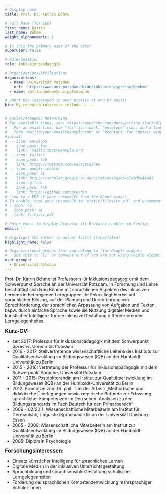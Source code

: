 ```yaml
---
# Display name
title: Prof. Dr. Katrin Böhme

# Full Name (for SEO)
first_name: Katrin
last_name: Böhme
weight_alphanumeric: 1

# Is this the primary user of the site?
superuser: false

# Role/position
role: Inklusionspädagogik

# Organizations/Affiliations
organizations:
  - name: Universität Potsdam
    url: 'https://www.uni-potsdam.de/de/inklusion/sprache/boehme'
  - name: katrin.boehme@uni-potsdam.de

# Short bio (displayed in user profile at end of posts)
bio: My research interests include .....


# Social/Academic Networking
# For available icons, see: https://wowchemy.com/docs/getting-started/page-builder/#icons
#   For an email link, use "fas" icon pack, "envelope" icon, and a link in the
#   form "mailto:your-email@example.com" or "#contact" for contact widget.
#social:
#  - icon: envelope
#    icon_pack: fas
#    link: 'mailto:test@example.org'
#  - icon: twitter
#    icon_pack: fab
#    link: https://twitter.com/GeorgeCushen
#  - icon: google-scholar
#    icon_pack: ai
#    link: https://scholar.google.co.uk/citations?user=sIwtMXoAAAAJ
#  - icon: github
#    icon_pack: fab
#    link: https://github.com/gcushen
# Link to a PDF of your resume/CV from the About widget.
# To enable, copy your resume/CV to `static/files/cv.pdf` and uncomment the lines below.
# - icon: cv
#   icon_pack: ai
#   link: files/cv.pdf

# Enter email to display Gravatar (if Gravatar enabled in Config)
email: ''

# Highlight the author in author lists? (true/false)
highlight_name: false

# Organizational groups that you belong to (for People widget)
#   Set this to `[]` or comment out if you are not using People widget.
user_groups:
  - Universität Potsdam
---
```


Prof. Dr. Katrin Böhme ist Professorin für Inklusionspädagogik mit dem Schwerpunkt Sprache an der Universität Potsdam. In Forschung und Lehre beschäftigt sich Frau Böhme mit sprachlichen Aspekten des inklusiven Lernens in heterogenen Lerngruppen. Ihr Fokus liegt hierbei auf sprachlicher Bildung, auf der Planung und Durchführung von Sprachförderung, der sprachlichen Anpassung von Aufgaben und Texten, bspw. durch einfache Sprache sowie die Nutzung digitaler Medien und künstlicher Intelligenz für die inklusive Gestaltung differenzierender Lerngelegenheiten.<br>

<big>**Kurz-CV:**</big>
- seit 2017: Professur für Inklusionspädagogik mit dem Schwerpunkt Sprache, Universität Potsdam
- 2016 - 2017: Stellvertretende wissenschaftliche Leiterin des Instituts zur Qualitätsentwicklung im Bildungswesen (IQB) an der Humboldt Universität zu Berlin
- 2015 - 2016: Vertretung der Professur für Inklusionspädagogik mit dem Schwerpunkt Sprache, Universität Potsdam
- 2011 - 2015: Postdoktorandin am Institut zur Qualitätsentwicklung im Bildungswesen (IQB) an der Humboldt-Universität zu Berlin
- 2012: Promotion zum Dr. phil. Titel der Arbeit: „Methodische und didaktische Überlegungen sowie empirische Befunde zur Erfassung sprachlicher Kompetenzen im Deutschen. Analysen zu den Bildungsstandards im Fach Deutsch für den Primarbereich“
- 2009 - 02/2011: Wissenschaftliche Mitarbeiterin am Institut für Germanistik, Linguistik/Sprachdidaktik an der Universität Duisburg-Essen
- 2005 - 2009: Wissenschaftliche Mitarbeiterin am Institut zur Qualitätsentwicklung im Bildungswesen (IQB) an der Humboldt-Universität zu Berlin
- 2005: Diplom in Psychologie

<big>**Forschungsinteressen:**</big>
- Einsatz künstlicher Intelligenz für sprachliches Lernen
- Digitale Medien in der inklusiven Unterrichtsgestaltung
- Sprachbildung und sprachsensible Gestaltung schulischer Lerngelegenheiten
- Förderung der sprachlichen Kompetenzentwicklung mehrsprachiger Schüler:innen
